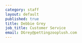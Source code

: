 ```yaml
---
category: staff
layout: default
published: true
title: Debbie Grey
job_title: Customer Service
email: DGrey@pettingzooplush.com
---
```

